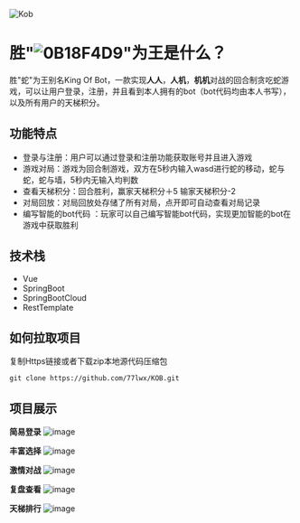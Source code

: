 
![Kob](https://cdn.acwing.com/media/file_system/file/application/icon/1_d7f3b93efd-kob_D25f2sT.png)

# 胜"![0B18F4D9](https://github.com/user-attachments/assets/451ecca6-feea-4a08-b7e3-535731792756)"为王是什么？

胜"蛇"为王别名King Of Bot，一款实现**人人**，**人机**，**机机**对战的回合制贪吃蛇游戏，可以让用户登录，注册，并且看到本人拥有的bot（bot代码均由本人书写），以及所有用户的天梯积分。


## 功能特点
*  登录与注册：用户可以通过登录和注册功能获取账号并且进入游戏
*  游戏对局：游戏为回合制游戏，双方在5秒内输入wasd进行蛇的移动，蛇与蛇，蛇与墙，5秒内无输入均判数
*  查看天梯积分：回合胜利，赢家天梯积分＋5   输家天梯积分-2
*  对局回放：对局回放处存储了所有对局，点开即可自动查看对局记录
*  编写智能的bot代码 ：玩家可以自己编写智能bot代码，实现更加智能的bot在游戏中获取胜利
## 技术栈
*  Vue
* SpringBoot
* SpringBootCloud
*  RestTemplate
## 如何拉取项目

复制Https链接或者下载zip本地源代码压缩包
```
git clone https://github.com/77lwx/KOB.git
```


## 项目展示
**简易登录**
![image](https://github.com/user-attachments/assets/0256b062-f01b-459d-a116-7295e2d9548d)

**丰富选择**
![image](https://github.com/user-attachments/assets/9bdc4552-165b-4060-8401-80f75af6ebb1)

**激情对战**
![image](https://github.com/user-attachments/assets/05548019-c698-4695-9362-e4587577cd23)

**复盘查看**
![image](https://github.com/user-attachments/assets/83a440a7-136e-4817-98f9-5e3fc0c07d65)

**天梯排行**
![image](https://github.com/user-attachments/assets/71eecad1-9c4f-43c8-bbcf-5f2edb1f4814)
